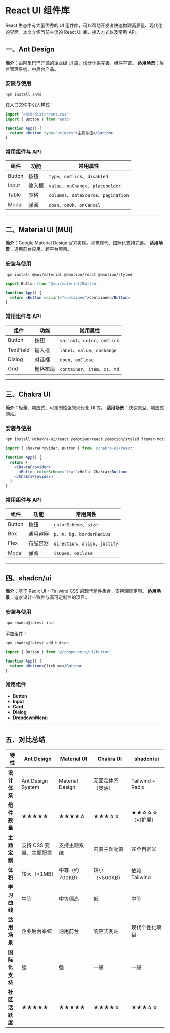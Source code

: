 # React UI 组件库

React 生态中有大量优秀的 UI 组件库，可以帮助开发者快速构建高质量、现代化的界面。本文介绍当前主流的 React UI 库、接入方式以及常用 API。

## 一、Ant Design

**简介**：由阿里巴巴开源的企业级 UI 库，设计体系完善，组件丰富。
**适用场景**：后台管理系统、中后台产品。

### 安装与使用

```bash
npm install antd
```

在入口文件中引入样式：

```jsx
import 'antd/dist/reset.css'
import { Button } from 'antd'

function App() {
  return <Button type="primary">主要按钮</Button>
}
```

### 常用组件与 API

| 组件   | 功能   | 常用属性                              |
| ------ | ------ | ------------------------------------- |
| Button | 按钮   | `type`、`onClick`、`disabled`         |
| Input  | 输入框 | `value`、`onChange`、`placeholder`    |
| Table  | 表格   | `columns`、`dataSource`、`pagination` |
| Modal  | 弹窗   | `open`、`onOk`、`onCancel`            |

---

## 二、Material UI (MUI)

**简介**：Google Material Design 官方实现，视觉现代、国际化支持完善。
**适用场景**：通用前台应用、跨平台项目。

### 安装与使用

```bash
npm install @mui/material @emotion/react @emotion/styled
```

```jsx
import Button from '@mui/material/Button'

function App() {
  return <Button variant="contained">Contained</Button>
}
```

### 常用组件与 API

| 组件      | 功能     | 常用属性                        |
| --------- | -------- | ------------------------------- |
| Button    | 按钮     | `variant`、`color`、`onClick`   |
| TextField | 输入框   | `label`、`value`、`onChange`    |
| Dialog    | 对话框   | `open`、`onClose`               |
| Grid      | 栅格布局 | `container`、`item`、`xs`、`md` |

---

## 三、Chakra UI

**简介**：轻量、响应式、可定制性强的现代化 UI 库。
**适用场景**：快速原型、响应式网站。

### 安装与使用

```bash
npm install @chakra-ui/react @emotion/react @emotion/styled framer-motion
```

```jsx
import { ChakraProvider, Button } from '@chakra-ui/react'

function App() {
  return (
    <ChakraProvider>
      <Button colorScheme="teal">Hello Chakra</Button>
    </ChakraProvider>
  )
}
```

### 常用组件与 API

| 组件   | 功能     | 常用属性                        |
| ------ | -------- | ------------------------------- |
| Button | 按钮     | `colorScheme`、`size`           |
| Box    | 通用容器 | `p`、`m`、`bg`、`borderRadius`  |
| Flex   | 布局容器 | `direction`、`align`、`justify` |
| Modal  | 弹窗     | `isOpen`、`onClose`             |

---

## 四、shadcn/ui

**简介**：基于 Radix UI + Tailwind CSS 的现代组件集合，支持深度定制。
**适用场景**：追求设计一致性与高可定制性的项目。

### 安装与使用

```bash
npx shadcn@latest init
```

添加组件：

```bash
npx shadcn@latest add button
```

```jsx
import { Button } from '@/components/ui/button'

function App() {
  return <Button>Click me</Button>
}
```

### 常用组件

- **Button**
- **Input**
- **Card**
- **Dialog**
- **DropdownMenu**

---

## 五、对比总结

| 特性           | Ant Design              | Material UI      | Chakra UI          | shadcn/ui        |
| -------------- | ----------------------- | ---------------- | ------------------ | ---------------- |
| **设计体系**   | Ant Design System       | Material Design  | 无固定体系（灵活） | Tailwind + Radix |
| **组件数量**   | ★★★★★                   | ★★★★☆            | ★★★☆☆              | ★★☆☆☆（可扩展）  |
| **主题定制**   | 支持 CSS 变量、主题配置 | 支持主题系统     | 内置主题配置       | 完全自定义       |
| **体积**       | 较大（>1MB）            | 中等（约 700KB） | 较小（<500KB）     | 依赖 Tailwind    |
| **学习曲线**   | 中等                    | 中等偏高         | 低                 | 中等             |
| **适用场景**   | 企业后台系统            | 通用前台         | 响应式网站         | 现代个性化项目   |
| **国际化支持** | 强                      | 强               | 一般               | 一般             |
| **社区活跃度** | ★★★★★                   | ★★★★★            | ★★★★☆              | ★★★☆☆            |
